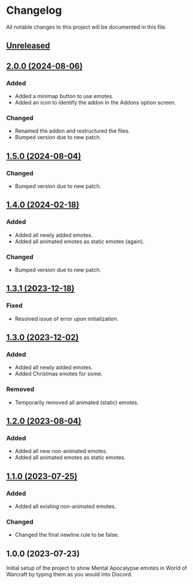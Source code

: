 # Changelog
All notable changes to this project will be documented in this file.

## [Unreleased](https://github.com/jordinbrouwer/MentalApocalypseEmotes/compare/2.0.0...master)

## [2.0.0 (2024-08-06)](https://github.com/jordinbrouwer/MentalApocalypseEmotes/compare/1.5.0...2.0.0)

### Added
- Added a minimap button to use emotes.
- Added an icon to identify the addon in the Addons option screen.

### Changed
- Renamed the addon and restructured the files.
- Bumped version due to new patch.

## [1.5.0 (2024-08-04)](https://github.com/jordinbrouwer/MentalApocalypseEmotes/compare/1.4.0...1.5.0)

### Changed
- Bumped version due to new patch.

## [1.4.0 (2024-02-18)](https://github.com/jordinbrouwer/MentalApocalypseEmotes/compare/1.3.1...1.4.0)

### Added
- Added all newly added emotes.
- Added all animated emotes as static emotes (again).

### Changed
- Bumped version due to new patch.

## [1.3.1 (2023-12-18)](https://github.com/jordinbrouwer/MentalApocalypseEmotes/compare/1.3.0...1.3.1)

### Fixed
- Resolved issue of error upon initialization.

## [1.3.0 (2023-12-02)](https://github.com/jordinbrouwer/MentalApocalypseEmotes/compare/1.2.0...1.3.0)

### Added
- Added all newly added emotes.
- Added Christmas emotes for some.

### Removed
- Temporarily removed all animated (static) emotes.

## [1.2.0 (2023-08-04)](https://github.com/jordinbrouwer/MentalApocalypseEmotes/compare/1.1.0...1.2.0)

### Added
- Added all new non-animated emotes.
- Added all animated emotes as static emotes.

## [1.1.0 (2023-07-25)](https://github.com/jordinbrouwer/MentalApocalypseEmotes/compare/1.0.0...1.1.0)

### Added
- Added all existing non-animated emotes.

### Changed
- Changed the final newline rule to be false. 

## 1.0.0 (2023-07-23)

Initial setup of the project to show Mental Apocalypse emotes in World of Warcraft by typing them as you would into Discord.